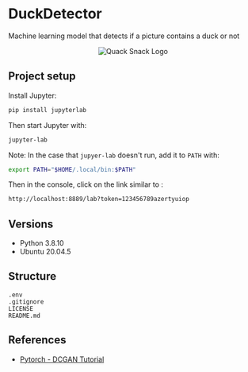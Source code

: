 # DuckDetector

Machine learning model that detects if a picture contains a duck or not

<p align="center">
  <img src="https://pbs.twimg.com/media/Ezpb5YUX0AMzDHA.png?raw=true" alt="Quack Snack Logo"/>
</p>

## Project setup

Install Jupyter: 

```bash
pip install jupyterlab
```

Then start Jupyter with:

```bash
jupyter-lab
```

Note: In the case that `jupyer-lab` doesn't run, add it to `PATH` with:

```bash
export PATH="$HOME/.local/bin:$PATH"
```

Then in the console, click on the link similar to :

```bash
http://localhost:8889/lab?token=123456789azertyuiop
```

## Versions

* Python 3.8.10
* Ubuntu 20.04.5

## Structure

```
.env
.gitignore
LICENSE
README.md
```

## References

* [Pytorch - DCGAN Tutorial](https://pytorch.org/tutorials/beginner/dcgan_faces_tutorial.html)
